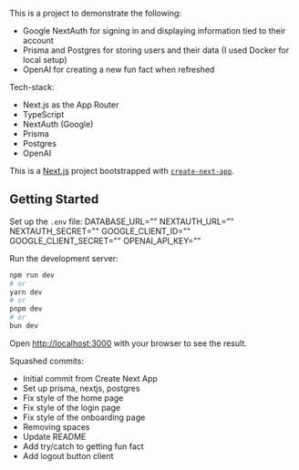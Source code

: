 This is a project to demonstrate the following:
- Google NextAuth for signing in and displaying information tied to their account
- Prisma and Postgres for storing users and their data (I used Docker for local setup)
- OpenAI for creating a new fun fact when refreshed

Tech-stack:
- Next.js as the App Router
- TypeScript
- NextAuth (Google)
- Prisma
- Postgres
- OpenAI

This is a [Next.js](https://nextjs.org) project bootstrapped with [`create-next-app`](https://nextjs.org/docs/app/api-reference/cli/create-next-app).

## Getting Started

Set up the `.env` file:
DATABASE_URL=""
NEXTAUTH_URL=""
NEXTAUTH_SECRET=""
GOOGLE_CLIENT_ID=""
GOOGLE_CLIENT_SECRET=""
OPENAI_API_KEY=""

Run the development server:

```bash
npm run dev
# or
yarn dev
# or
pnpm dev
# or
bun dev
```

Open [http://localhost:3000](http://localhost:3000) with your browser to see the result.

Squashed commits:
- Initial commit from Create Next App
- Set up prisma, nextjs, postgres
- Fix style of the home page
- Fix style of the login page
- Fix style of the onboarding page
- Removing spaces
- Update README
- Add try/catch to getting fun fact
- Add logout button client
